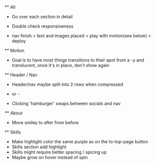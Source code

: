 ** All
* Go over each section in detail
* Double check responsiveness

* nav finish > text and images placed > play with motion(see below) > deploy

** Motion
* Goal is to have most things transitions to their spot from a -y and translucent, once it's in place, don't show again

** Header / Nav
* Header/nav maybe split into 2 rows when compressed
- or -
* Clicking 'hamburger' swaps between socials and nav

** About
* Move smiley to after from before

** Skills
* Make highlight color the same purple as on the to-top-page button
* Skills section add highlight
* Skills might require better spacing / spicing up
* Maybe grow on hover instead of spin